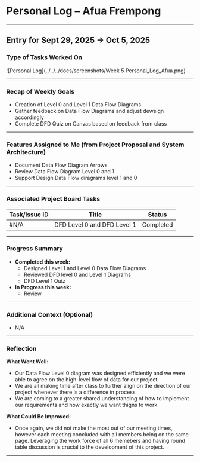 # Personal Log – Afua Frempong

---

## Entry for Sept 29, 2025 → Oct 5, 2025

### Type of Tasks Worked On
![Personal Log](../../../docs/screenshots/Week 5 Personal_Log_Afua.png)

---

### Recap of Weekly Goals
- Creation of Level 0 and Level 1 Data Flow Diagrams 
- Gather feedback on Data Flow Diagrams and adjust dewsign accordingly
- Complete DFD Quiz on Canvas based on feedback from class

---

### Features Assigned to Me (from Project Proposal and System Architecture)
- Document Data Flow Diagram Arrows
- Review Data Flow Diagram Level 0 and 1
- Support Design Data Flow diragrams level 1 and 0

---

### Associated Project Board Tasks
| Task/Issue ID | Title                      | Status     |
|---------------|----------------------------|------------|
| #N/A          | DFD Level 0 and DFD Level 1| Completed  |

---

### Progress Summary
- **Completed this week:**  
  - Designed Level 1 and Level 0 Data Flow Diagrams
  - Reviewed DFD level 0 and Level 1 Diagrams 
  - DFD Level 1 Quiz
- **In Progress this week:**  
  - Review 

---

### Additional Context (Optional)
- N/A 

---

### Reflection
**What Went Well:**
* Our Data Flow Level 0 diagram was designed efficiently and we were able to agree on the high-level flow of data for our project
* We are all making time after class to further align on the direction of our project whenever there is a difference in process
* We are coming to a greater shared understanding of how to implement our requirements and how exactly we want thigns to work

**What Could Be Improved:**
* Once again, we did not make the most out of our meeting times, however each meeting concluded with all members being on the same page. Leveraging the work force of all 6 memebers and having round table discussion is crucial to the development of this project.
---